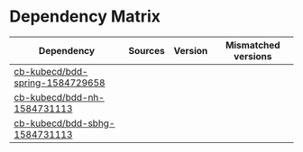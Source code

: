 # Dependency Matrix

Dependency | Sources | Version | Mismatched versions
---------- | ------- | ------- | -------------------
[cb-kubecd/bdd-spring-1584729658](https://github.com/cb-kubecd/bdd-spring-1584729658.git) |  | []() | 
[cb-kubecd/bdd-nh-1584731113](https://github.com/cb-kubecd/bdd-nh-1584731113.git) |  | []() | 
[cb-kubecd/bdd-sbhg-1584731113](https://github.com/cb-kubecd/bdd-sbhg-1584731113.git) |  | []() | 

